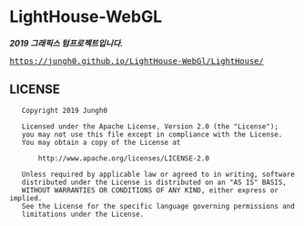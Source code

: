 # LightHouse-WebGL

***2019 그래픽스 텀프로젝트입니다.***

<pre><a href="https://jungh0.github.io/LightHouse-WebGl/LightHouse/">https://jungh0.github.io/LightHouse-WebGl/LightHouse/</a></pre>

## LICENSE
```
   Copyright 2019 Jungh0

   Licensed under the Apache License, Version 2.0 (the "License");
   you may not use this file except in compliance with the License.
   You may obtain a copy of the License at

       http://www.apache.org/licenses/LICENSE-2.0

   Unless required by applicable law or agreed to in writing, software
   distributed under the License is distributed on an "AS IS" BASIS,
   WITHOUT WARRANTIES OR CONDITIONS OF ANY KIND, either express or implied.
   See the License for the specific language governing permissions and
   limitations under the License.
```
